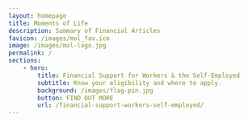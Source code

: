 ```yaml
---
layout: homepage
title: Moments of Life
description: Summary of Financial Articles
favicon: /images/mol_fav.ico 
image: /images/mol-logo.jpg
permalink: /
sections:
    - hero:
        title: Financial Support for Workers & the Self-Employed
        subtitle: Know your eligibility and where to apply.
        background: /images/flag-pin.jpg
        button: FIND OUT MORE
        url: /financial-support-workers-self-employed/
---
```

